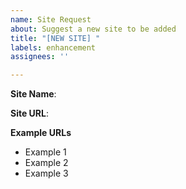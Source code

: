 ```yaml
---
name: Site Request
about: Suggest a new site to be added
title: "[NEW SITE] "
labels: enhancement
assignees: ''

---
```


**Site Name**:  

**Site URL**: 

**Example URLs**
  * Example 1
  * Example 2
  * Example 3
